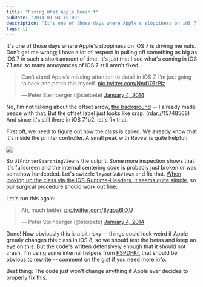 ```yaml
---
title: "Fixing What Apple Doesn't"
pubDate: "2014-01-04 15:09"
description: "It's one of those days where Apple's sloppiness on iOS 7 is driving me nuts. Don't get me wrong; I have a lot of respect in pulling off something a..."
tags: []
---
```


It's one of those days where Apple's sloppiness on iOS 7 is driving me nuts. Don't get me wrong; I have a lot of respect in pulling off something as big as iOS 7 in such a short amount of time. It's just that I see what's coming in iOS 7.1 and so many annoyances of iOS 7 still aren't fixed.

<blockquote class="twitter-tweet" lang="en"><p>Can’t stand Apple’s missing attention to detail in iOS 7. I’m just going to hack and patch this myself. <a href="http://t.co/Nnd176rPlz">pic.twitter.com/Nnd176rPlz</a></p>&mdash; Peter Steinberger (@steipete) <a href="https://twitter.com/steipete/statuses/419462996617097216">January 4, 2014</a></blockquote>
<script async src="//platform.twitter.com/widgets.js" charset="utf-8"></script>

No, I'm not talking about the offset arrow, [the background](https://twitter.com/steipete/status/419463332190781440) -- I already made peace with that. But the offset label just looks like crap. (rdar://15748568) And since it's still there in iOS 7.1b2, let's fix that.

First off, we need to figure out how the class is called. We already know that it's inside the printer controller. A small peak with Reveal is quite helpful:

<img src="/images/posts/UIPrinterSearchingView.png">

So `UIPrinterSearchingView` is the culprit. Some more inspection shows that it's fullscreen and the internal centering code is probably just broken or was somehow hardcoded. Let's swizzle `layoutSubviews` and fix that. [When looking up the class via the iOS-Runtime-Headers, it seems quite simple](https://github.com/nst/iOS-Runtime-Headers/blob/d4cb1012a73d8126ab51fa951d4b4150e4c2d115/Frameworks/UIKit.framework/UIPrinterSearchingView.h), so our surgical procedure should work out fine:

<script src="https://gist.github.com/steipete/8255790.js"></script>

Let's run this again:

<blockquote class="twitter-tweet" lang="en"><p>Ah, much better. <a href="http://t.co/8yqoa6lrXU">pic.twitter.com/8yqoa6lrXU</a></p>&mdash; Peter Steinberger (@steipete) <a href="https://twitter.com/steipete/statuses/419469468562366464">January 4, 2014</a></blockquote>
<script async src="//platform.twitter.com/widgets.js" charset="utf-8"></script>

Done! Now obviously this is a bit risky -- things could look weird if Apple greatly changes this class in iOS 8, so we should test the betas and keep an eye on this. But the code's written defensively enough that it should not crash. I'm using some internal helpers from [PSPDFKit](http://pspdfkit.com) that should be obvious to rewrite -- comment on the gist if you need more info.

Best thing: The code just won't change anything if Apple ever decides to properly fix this.